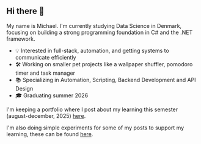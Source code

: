 ## Hi there 👋

My name is Michael. I'm currently studying Data Science in Denmark, focusing on building a strong programming foundation in C# and the .NET framework.

- 💡 Interested in full-stack, automation, and getting systems to communicate efficiently
- 🛠️ Working on smaller pet projects like a wallpaper shuffler, pomodoro timer and task manager
- 📚 Specializing in Automation, Scripting, Backend Development and API Design
- 🎓 Graduating summer 2026

I'm keeping a portfolio where I post about my learning this semester (august-december, 2025) [here](https://mbarosendal.github.io/Portfolio/).

I'm also doing simple experiments for some of my posts to support my learning, these can be found [here](https://github.com/mbarosendal/?tab=repositories&q=topic%3Aexperiments).
  
<!--
**mbarosendal/mbarosendal** is a ✨ _special_ ✨ repository because its `README.md` (this file) appears on your GitHub profile.

Here are some ideas to get you started:

- 🔭 I’m currently working on ...
- 🌱 I’m currently learning ...
- 👯 I’m looking to collaborate on ...
- 🤔 I’m looking for help with ...
- 📫 How to reach me: ...
-->
